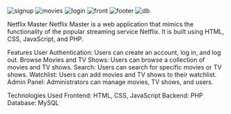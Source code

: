 ![signup](https://github.com/1234SWatiPant/netflixmaster/assets/125669642/2205530f-f8c2-43d0-8529-38910f9ddf16)
![movies](https://github.com/1234SWatiPant/netflixmaster/assets/125669642/260b91f8-e3e1-4047-b007-2f891f2c101c)
![login](https://github.com/1234SWatiPant/netflixmaster/assets/125669642/01e0af49-d532-495a-950b-66da24085c84)
![front](https://github.com/1234SWatiPant/netflixmaster/assets/125669642/b21079f9-ebad-4c06-8b81-77a9842482bf)
![footer](https://github.com/1234SWatiPant/netflixmaster/assets/125669642/31cb4e07-838a-48a9-a2ea-12391fde1f43)
![db](https://github.com/1234SWatiPant/netflixmaster/assets/125669642/6dd00ef7-e77d-4b00-b385-4c775edcbe3e)

Netflix Master
Netflix Master is a web application that mimics the functionality of the popular streaming service Netflix. It is built using HTML, CSS, JavaScript, and PHP.

Features
User Authentication: Users can create an account, log in, and log out.
Browse Movies and TV Shows: Users can browse a collection of movies and TV shows.
Search: Users can search for specific movies or TV shows.
Watchlist: Users can add movies and TV shows to their watchlist.
Admin Panel: Administrators can manage movies, TV shows, and users.

Technologies Used
Frontend: HTML, CSS, JavaScript
Backend: PHP
Database: MySQL
